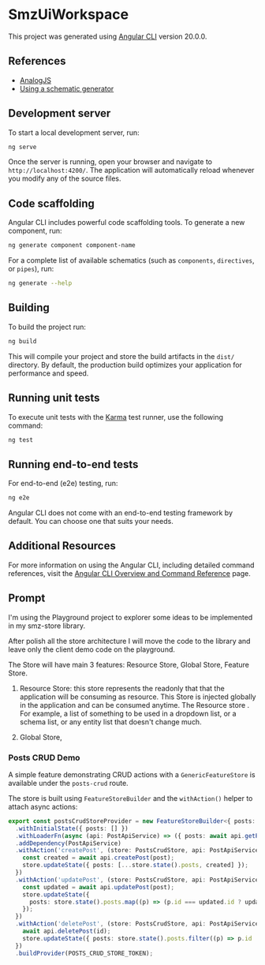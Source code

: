 # SmzUiWorkspace

This project was generated using [Angular CLI](https://github.com/angular/angular-cli) version 20.0.0.

## References

- [AnalogJS](https://analogjs.org/)
- [Using a schematic generator](https://analogjs.org/docs/features/testing/vitest#using-a-schematicgenerator)


## Development server

To start a local development server, run:

```bash
ng serve
```

Once the server is running, open your browser and navigate to `http://localhost:4200/`. The application will automatically reload whenever you modify any of the source files.

## Code scaffolding

Angular CLI includes powerful code scaffolding tools. To generate a new component, run:

```bash
ng generate component component-name
```

For a complete list of available schematics (such as `components`, `directives`, or `pipes`), run:

```bash
ng generate --help
```

## Building

To build the project run:

```bash
ng build
```

This will compile your project and store the build artifacts in the `dist/` directory. By default, the production build optimizes your application for performance and speed.

## Running unit tests

To execute unit tests with the [Karma](https://karma-runner.github.io) test runner, use the following command:

```bash
ng test
```

## Running end-to-end tests

For end-to-end (e2e) testing, run:

```bash
ng e2e
```

Angular CLI does not come with an end-to-end testing framework by default. You can choose one that suits your needs.

## Additional Resources

For more information on using the Angular CLI, including detailed command references, visit the [Angular CLI Overview and Command Reference](https://angular.dev/tools/cli) page.

## Prompt

I'm using the Playground project to explorer some ideas to be implemented in my smz-store library.

After polish all the store architecture I will move the code to the library and leave only the client demo code on the playground.

The Store will have main 3 features: Resource Store, Global Store, Feature Store.

1. Resource Store: this store represents the readonly that that the application will be consuming as resource. This Store is injected globally in the application and can be consumed anytime. The Resource store . For example, a list of something to be used in a dropdown list, or a schema list, or any entity list that doesn't change much.

2. Global Store,

### Posts CRUD Demo

A simple feature demonstrating CRUD actions with a `GenericFeatureStore` is available under the `posts-crud` route.

The store is built using `FeatureStoreBuilder` and the `withAction()` helper to attach async actions:

```ts
export const postsCrudStoreProvider = new FeatureStoreBuilder<{ posts: Post[] }>()
  .withInitialState({ posts: [] })
  .withLoaderFn(async (api: PostApiService) => ({ posts: await api.getPosts() }))
  .addDependency(PostApiService)
  .withAction('createPost', (store: PostsCrudStore, api: PostApiService) => async (post: Omit<Post, 'id'>) => {
    const created = await api.createPost(post);
    store.updateState({ posts: [...store.state().posts, created] });
  })
  .withAction('updatePost', (store: PostsCrudStore, api: PostApiService) => async (post: Post) => {
    const updated = await api.updatePost(post);
    store.updateState({
      posts: store.state().posts.map((p) => (p.id === updated.id ? updated : p)),
    });
  })
  .withAction('deletePost', (store: PostsCrudStore, api: PostApiService) => async (id: number) => {
    await api.deletePost(id);
    store.updateState({ posts: store.state().posts.filter((p) => p.id !== id) });
  })
  .buildProvider(POSTS_CRUD_STORE_TOKEN);
```
